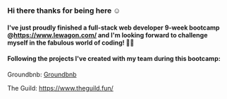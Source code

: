 ### Hi there thanks for being here ☺

#### I've just proudly finished a full-stack web developer 9-week bootcamp @https://www.lewagon.com/ and I'm looking forward to challenge myself in the fabulous world of coding! 👨‍💻 

#### Following the projects I've created with my team during this bootcamp:

Groundbnb: <a href="https://groundbnb-tarumae.herokuapp.com">Groundbnb</a>

The Guild: https://www.theguild.fun/ 

